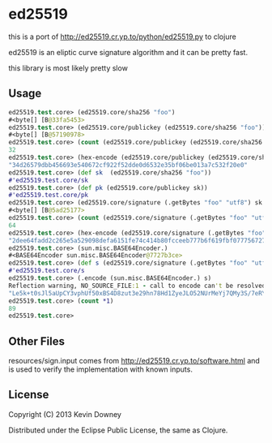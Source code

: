# ed25519

this is a port of http://ed25519.cr.yp.to/python/ed25519.py to clojure

ed25519 is an eliptic curve signature algorithm and it can be pretty fast.

this library is most likely pretty slow

## Usage

```clojure
ed25519.test.core> (ed25519.core/sha256 "foo")
#<byte[] [B@33fa5453>
ed25519.test.core> (ed25519.core/publickey (ed25519.core/sha256 "foo"))
#<byte[] [B@57190978>
ed25519.test.core> (count (ed25519.core/publickey (ed25519.core/sha256 "foo")))
32
ed25519.test.core> (hex-encode (ed25519.core/publickey (ed25519.core/sha256 "foo")))
"34d26579dbb456693e540672cf922f52dde0d6532e35bf06be013a7c532f20e0"
ed25519.test.core> (def sk  (ed25519.core/sha256 "foo"))
#'ed25519.test.core/sk
ed25519.test.core> (def pk (ed25519.core/publickey sk))
#'ed25519.test.core/pk
ed25519.test.core> (ed25519.core/signature (.getBytes "foo" "utf8") sk pk)
#<byte[] [B@5ad25177>
ed25519.test.core> (count (ed25519.core/signature (.getBytes "foo" "utf8") sk pk))
64
ed25519.test.core> (hex-encode (ed25519.core/signature (.getBytes "foo" "utf8") sk pk))
"2dee64fadd2c265e5a529098defa6151fe74c414b80fcceeb777b6f619fbf077756727892cee76354acc7988fb40ccb74bfede45894fd7663af58dca69ce1e01"
ed25519.test.core> (sun.misc.BASE64Encoder.)
#<BASE64Encoder sun.misc.BASE64Encoder@7727b3ce>
ed25519.test.core> (def s (ed25519.core/signature (.getBytes "foo" "utf8") sk pk))
#'ed25519.test.core/s
ed25519.test.core> (.encode (sun.misc.BASE64Encoder.) s)
Reflection warning, NO_SOURCE_FILE:1 - call to encode can't be resolved.
"Le5k+t0sJl5aUpCY3vphUf50xBS4D8zut3e29hn78Hd1ZyeJLO52NUrMeYj7QMy3S/7eRYlP12Y6\n9Y3Kac4eAQ=="
ed25519.test.core> (count *1)
89
ed25519.test.core> 
```

## Other Files 

resources/sign.input comes from http://ed25519.cr.yp.to/software.html
and is used to verify the implementation with known inputs.

## License

Copyright (C) 2013 Kevin Downey

Distributed under the Eclipse Public License, the same as Clojure.
